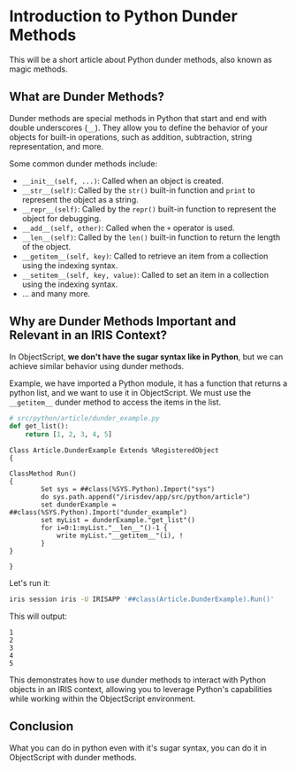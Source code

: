 # Introduction to Python Dunder Methods

This will be a short article about Python dunder methods, also known as magic methods.

## What are Dunder Methods?

Dunder methods are special methods in Python that start and end with double underscores (`__`). They allow you to define the behavior of your objects for built-in operations, such as addition, subtraction, string representation, and more.

Some common dunder methods include:

- `__init__(self, ...)`: Called when an object is created.
- `__str__(self)`: Called by the `str()` built-in function and `print` to represent the object as a string.
- `__repr__(self)`: Called by the `repr()` built-in function to represent the object for debugging.
- `__add__(self, other)`: Called when the `+` operator is used.
- `__len__(self)`: Called by the `len()` built-in function to return the length of the object.
- `__getitem__(self, key)`: Called to retrieve an item from a collection using the indexing syntax.
- `__setitem__(self, key, value)`: Called to set an item in a collection using the indexing syntax.
- ... and many more.

## Why are Dunder Methods Important and Relevant in an IRIS Context?

In ObjectScript, **we don't have the sugar syntax like in Python**, but we can achieve similar behavior using dunder methods.

Example, we have imported a Python module, it has a function that returns a python list, and we want to use it in ObjectScript. We must use the `__getitem__` dunder method to access the items in the list.

```python
# src/python/article/dunder_example.py
def get_list():
    return [1, 2, 3, 4, 5]
```

```objectscript
Class Article.DunderExample Extends %RegisteredObject
{

ClassMethod Run()
{
        Set sys = ##class(%SYS.Python).Import("sys")
        do sys.path.append("/irisdev/app/src/python/article")
        set dunderExample = ##class(%SYS.Python).Import("dunder_example")
        set myList = dunderExample."get_list"()
        for i=0:1:myList."__len__"()-1 {
            write myList."__getitem__"(i), !
        }
}

}
```

Let's run it:

```bash
iris session iris -U IRISAPP '##class(Article.DunderExample).Run()'
```

This will output:

```
1
2
3
4
5
```

This demonstrates how to use dunder methods to interact with Python objects in an IRIS context, allowing you to leverage Python's capabilities while working within the ObjectScript environment.

## Conclusion

What you can do in python even with it's sugar syntax, you can do it in ObjectScript with dunder methods.